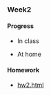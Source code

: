### Week2
#### Progress
* In class<br />

* At home
#### Homework
* [hw2.html](https://bourbon0212.github.io/NTU-CS-X/Week1/hw2.html)
